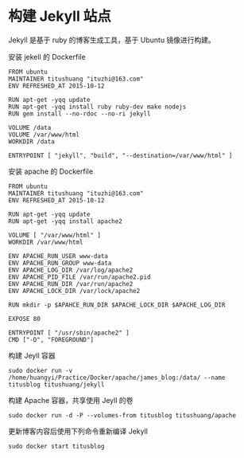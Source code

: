 # 构建 Jekyll 站点
Jekyll 是基于 ruby 的博客生成工具，基于 Ubuntu 镜像进行构建。

安装 jekell 的 Dockerfile
```
FROM ubuntu
MAINTAINER titushuang "ituzhi@163.com"
ENV REFRESHED_AT 2015-10-12

RUN apt-get -yqq update
RUN apt-get -yqq install ruby ruby-dev make nodejs
RUN gem install --no-rdoc --no-ri jekyll

VOLUME /data
VOLUME /var/www/html
WORKDIR /data

ENTRYPOINT [ "jekyll", "build", "--destination=/var/www/html" ]

```

安装 apache 的 Dockerfile
```
FROM ubuntu
MAINTAINER titushuang "ituzhi@163.com"
ENV REFRESHED_AT 2015-10-12

RUN apt-get -yqq update
RUN apt-get -yqq install apache2

VOLUME [ "/var/www/html" ]
WORKDIR /var/www/html

ENV APACHE_RUN_USER www-data
ENV APACHE_RUN_GROUP www-data
ENV APACHE_LOG_DIR /var/log/apache2
ENV APACHE_PID_FILE /var/run/apache2.pid
ENV APACHE_RUN_DIR /var/run/apache2
ENV APACHE_LOCK_DIR /var/lock/apache2

RUN mkdir -p $APAHCE_RUN_DIR $APACHE_LOCK_DIR $APACHE_LOG_DIR

EXPOSE 80

ENTRYPOINT [ "/usr/sbin/apache2" ]
CMD ["-D", "FOREGROUND"]
```

构建 Jeyll 容器

`sudo docker run -v /home/huangyi/Practice/Docker/apache/james_blog:/data/ --name titusblog titushuang/jekyll`

构建 Apache 容器，共享使用 Jeyll 的卷

`sudo docker run -d -P --volumes-from titusblog titushuang/apache`

更新博客内容后使用下列命令重新编译 Jekyll

`sudo docker start titusblog`
